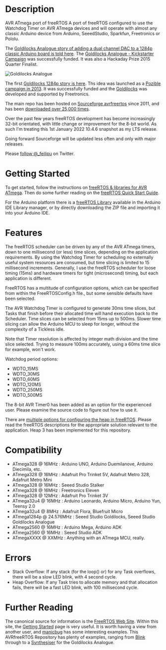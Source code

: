 # Description

AVR ATmega port of freeRTOS
A port of freeRTOS configured to use the Watchdog Timer on AVR ATmega devices and will operate with almost any classic Arduino device from Arduino, SeeedStudio, Sparkfun, Freetronics or Pololu.

The [Goldilocks Analogue story of adding a dual channel DAC to a 1284p classic Arduino board is told here](https://feilipu.me/?s=Goldilocks+Analogue).
The [Goldilocks Analogue - Kickstarter Campaign](https://www.kickstarter.com/projects/feilipu/goldilocks-analogue-classic-arduino-audio-superpow/) was successfully funded. 
It was also a Hackaday Prize 2015 Quarter Finalist.

![Goldilocks Analogue](https://a.fsdn.com/con/app/proj/avrfreertos/screenshots/Title%20Image.JPG "Goldilocks Analogue")

The first [Goldilocks 1284p story is here](https://feilipu.me/2013/03/08/goldilocks-1284p-arduino-uno-clone/).
Ths idea was launched as a [Pozible campaign in 2013](https://www.pozible.com/goldilocks/).
It was successfully funded and the [Goldilocks](https://freetronics.com/goldilocks/) was developed and supported by Freetronics. 

The main repo has been hosted on [Sourceforge avrfreertos](https://sourceforge.net/projects/avrfreertos/) since 2011, and has been [downloaded over 25,000 times](https://sourceforge.net/projects/avrfreertos/files/stats/timeline?dates=2011-09-22+to+2017-11-30).

Over the past few years freeRTOS development has become increasingly 32-bit orientated, with little change or improvement for the 8-bit world. As such I'm treating this 1st January 2022 10.4.6 snapshot as my LTS release.

Going forward Sourceforge will be updated less often and only with major releases.

Please [follow @_feilipu](https://twitter.com/_feilipu) on Twitter.

# Getting Started

To get started, follow the instructions on [freeRTOS & libraries for AVR ATmega](https://feilipu.me/freertos-and-libraries-for-avr-atmega).
Then do some further reading on the [freeRTOS Quick Start Guide](https://www.freertos.org/FreeRTOS-quick-start-guide.html).

For the Arduino platform there is a [freeRTOS Library](https://github.com/feilipu/Arduino_FreeRTOS_Library)
available in the Arduino IDE Library manager, or by directly downloading the ZIP file and importing it into your Arduino IDE.

# Features
The freeRTOS scheduler can be driven by any of the AVR ATmega timers, down to one millisecond (or less) time slices, depending on the application requirements.
By using the Watchdog Timer for scheduling no externally useful system resources are consumed, but time slicing is limited to 15 millisecond increments.
Generally, I use the freeRTOS scheduler for loose timing (15ms) and hardware timers for tight (microsecond) timing, but each application is different.

FreeRTOS has a multitude of configuration options, which can be specified from within the FreeRTOSConfig.h file., but some sensible defaults have been selected.

The AVR Watchdog Timer is configured to generate 30ms time slices, but Tasks that finish before their allocated time will hand execution back to the Scheduler.
Time slices can be selected from 15ms up to 500ms. Slower time slicing can allow the Arduino MCU to sleep for longer, without the complexity of a Tickless idle.

Note that Timer resolution is affected by integer math division and the time slice selected. Trying to measure 100ms accurately, using a 60ms time slice for example, won't work.

Watchdog period options:
* WDTO_15MS
* WDTO_30MS
* WDTO_60MS
* WDTO_120MS
* WDTO_250MS
* WDTO_500MS

The 8-bit AVR Timer0 has been added as an option for the experienced user. Please examine the source code to figure out how to use it.

There are [multiple options for configuring the heap in freeRTOS](https://www.freertos.org/a00111.html). Please read the freeRTOS descriptions for the appropriate solution relevant to the application.
Heap 3 has been implemented for this repository.

# Compatibility

  * ATmega328 @ 16MHz : Arduino UNO, Arduino Duemilanove, Arduino Diecimila, etc.
  * ATmega328 @ 16MHz : Adafruit Pro Trinket 5V, Adafruit Metro 328, Adafruit Metro Mini
  * ATmega328 @ 16MHz : Seeed Studio Stalker
  * ATmega328 @ 16MHz : Freetronics Eleven
  * ATmega328 @ 12MHz : Adafruit Pro Trinket 3V
  * ATmega32u4 @ 16MHz : Arduino Leonardo, Arduino Micro, Arduino Yun, Teensy 2.0
  * ATmega32u4 @ 8MHz : Adafruit Flora, Bluefruit Micro
  * ATmega1284p @ 24.576MHz : Seeed Studio Goldilocks, Seeed Studio Goldilocks Analogue
  * ATmega2560 @ 16MHz : Arduino Mega, Arduino ADK
  * ATmega2560 @ 16MHz : Seeed Studio ADK
  * ATmegaXXXX @ XXMHz : Anything with an ATmega MCU, really.

# Errors

* Stack Overflow: If any stack (for the loop() or) for any Task overflows, there will be a slow LED blink, with 4 second cycle.
* Heap Overflow: If any Task tries to allocate memory and that allocation fails, there will be a fast LED blink, with 100 millisecond cycle.

# Further Reading

The canonical source for information is the [FreeRTOS Web Site](https://www.freertos.org/).
Within this site, the [Getting Started](https://www.freertos.org/FreeRTOS-quick-start-guide.html) page is very useful.
It is worth having a view from another user, and [manicbug](https://maniacbug.wordpress.com/2012/01/31/freertos/) has some interesting examples.
This AVRfreeRTOS Repository has plenty of examples, ranging from [Blink](https://github.com/feilipu/avrfreertos/blob/master/MegaBlink/main.c) through to a [Synthesiser](https://github.com/feilipu/avrfreertos/tree/master/GA_Synth) for the Goldilocks Analogue.
